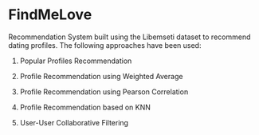 # FindMeLove
Recommendation System built using the Libemseti dataset to recommend dating profiles. The following approaches have been used:

1. Popular Profiles Recommendation

2. Profile Recommendation using Weighted Average

3. Profile Recommendation using Pearson Correlation

4. Profile Recommendation based on KNN
5. User-User Collaborative Filtering